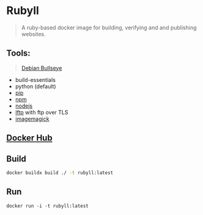 # Rubyll

> A ruby-based docker image for building, verifying and and publishing websites.


## Tools:

> [Debian Bullseye](https://www.debian.org/releases/stretch/)

- build-essentials
- python (default)
- [pip](https://pip.pypa.io)
- [npm](https://www.npmjs.com/)
- [nodejs](https://nodejs.org)
- [lftp](https://lftp.yar.ru/) with ftp over TLS
- [imagemagick](https://www.imagemagick.org)


## [Docker Hub](https://hub.docker.com/r/sweisgerber/rubyll/)


## Build

```bash
docker buildx build ./ -t rubyll:latest
```

## Run

```
docker run -i -t rubyll:latest
```
